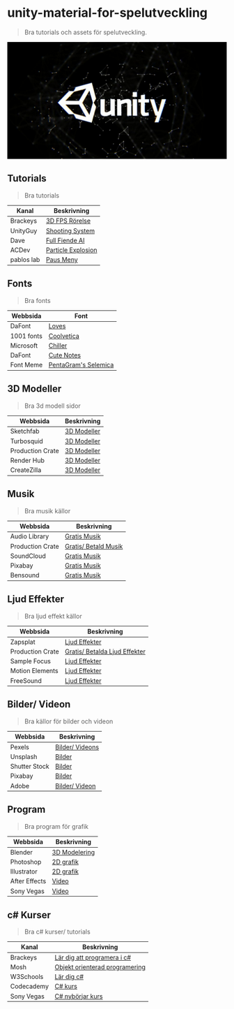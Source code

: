 # unity-material-for-spelutveckling
> Bra tutorials och assets för spelutveckling.

![alt text](UnityImage.jpg)

## Tutorials

> Bra tutorials

| Kanal | Beskrivning |
| ----------- | ----------- |
| Brackeys | [3D FPS Rörelse](https://youtu.be/XAC8U9-dTZU) |
| UnityGuy | [Shooting System](https://youtu.be/u0yksFw9PSs) | 
| Dave     | [Full Fiende AI](https://youtu.be/UjkSFoLxesw) |
| ACDev | [Particle Explosion](https://youtu.be/BXh6LC1H5S0) | 
| pablos lab | [Paus Meny](https://youtu.be/J1x6cSTGQO8) |


## Fonts

> Bra fonts

| Webbsida | Font |
| ----------- | ----------- |
| DaFont | [Loves](https://www.dafont.com/loves.font) |
| 1001 fonts | [Coolvetica](https://www.1001fonts.com/coolvetica-font.html) | 
| Microsoft     | [Chiller](https://docs.microsoft.com/en-us/typography/font-list/chiller) |
| DaFont | [Cute Notes](https://www.dafont.com/cute-notes.font) | 
| Font Meme | [PentaGram's Selemica](https://fontmeme.com/fonts/pentagram-s-salemica-font/) |

## 3D Modeller

> Bra 3d modell sidor

| Webbsida | Beskrivning |
| ----------- | ----------- |
| Sketchfab | [3D Modeller](https://sketchfab.com/features/free-3d-models) |
| Turbosquid | [3D Modeller](https://www.turbosquid.com/Search/3D-Models/free) | 
| Production Crate | [3D Modeller](https://www.productioncrate.com/3D/models.html) |
| Render Hub | [3D Modeller](https://www.renderhub.com/free-3d-models-page4) | 
| CreateZilla | [3D Modeller](https://creazilla.com/sections/3-3d-models?page=2) |

## Musik

> Bra musik källor

| Webbsida | Beskrivning |
| ----------- | ----------- |
| Audio Library | [Gratis Musik](https://www.youtube.com/c/audiolibrary-channel) |
| Production Crate | [Gratis/ Betald Musik](https://sfx.productioncrate.com/royalty-free-music-categories.html) | 
| SoundCloud | [Gratis Musik](https://soundcloud.com/fm_freemusic) |
| Pixabay | [Gratis Musik](https://pixabay.com/music/) | 
| Bensound | [Gratis Musik](https://www.bensound.com/) |


## Ljud Effekter

> Bra ljud effekt källor

| Webbsida | Beskrivning |
| ----------- | ----------- |
| Zapsplat | [Ljud Effekter](https://www.zapsplat.com/) |
| Production Crate | [Gratis/ Betalda Ljud Effekter](https://sfx.productioncrate.com/sound-fx-categories.html) | 
| Sample Focus | [Ljud Effekter](https://samplefocus.com/tag/sfx) |
| Motion Elements | [Ljud Effekter](https://www.motionelements.com/free/sound-effects) | 
| FreeSound | [Ljud Effekter](https://freesound.org/browse/tags/sound-effects/) |

## Bilder/ Videon

> Bra källor för bilder och videon

| Webbsida | Beskrivning |
| ----------- | ----------- |
| Pexels | [Bilder/ Videons](https://www.pexels.com/) |
| Unsplash | [Bilder](https://unsplash.com/images/stock) | 
| Shutter Stock | [Bilder](https://www.shutterstock.com/photos) |
| Pixabay | [Bilder](https://pixabay.com/photos/) | 
| Adobe | [Bilder/ Videon](https://stock.adobe.com/fi/) |

## Program

> Bra program för grafik

| Webbsida | Beskrivning |
| ----------- | ----------- |
| Blender | [3D Modelering](https://www.blender.org/) |
| Photoshop | [2D grafik](https://www.adobe.com/products/photoshop.html) | 
| Illustrator | [2D grafik](https://www.adobe.com/products/illustrator/free-trial-download.html) |
| After Effects | [Video](https://www.adobe.com/products/aftereffects.html) | 
| Sony Vegas | [Video](https://www.vegascreativesoftware.com/us/vegas-pro/) |

## c# Kurser

> Bra c# kurser/ tutorials

| Kanal | Beskrivning |
| ----------- | ----------- |
| Brackeys | [Lär dig att programera i c#](https://youtube.com/playlist?list=PLPV2KyIb3jR4CtEelGPsmPzlvP7ISPYzR) |
| Mosh | [Objekt orienterad programering](https://youtu.be/pTB0EiLXUC8) | 
| W3Schools | [Lär dig c#](https://www.w3schools.com/cs/index.php) |
| Codecademy | [C# kurs](https://www.codecademy.com/learn/learn-c-sharp) | 
| Sony Vegas | [C# nybörjar kurs](https://www.youtube.com/watch?v=GhQdlIFylQ8) |








